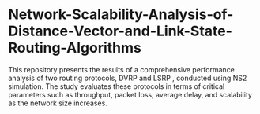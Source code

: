 # Network-Scalability-Analysis-of-Distance-Vector-and-Link-State-Routing-Algorithms
This repository presents the results of a comprehensive performance analysis of two routing protocols, DVRP  and LSRP , conducted using NS2 simulation. The study evaluates these protocols in terms of critical parameters such as throughput, packet loss, average delay, and scalability as the network size increases.
